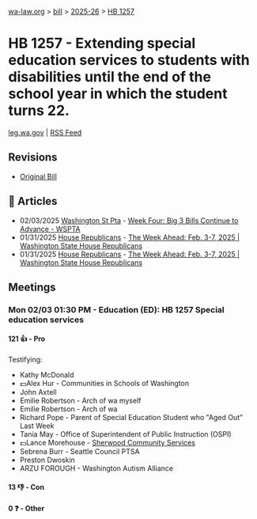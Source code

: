 [wa-law.org](/) > [bill](/bill/) > [2025-26](/bill/2025-26/) > [HB 1257](/bill/2025-26/hb/1257/)

# HB 1257 - Extending special education services to students with disabilities until the end of the school year in which the student turns 22.
[leg.wa.gov](https://app.leg.wa.gov/billsummary?BillNumber=1257&Year=2025&Initiative=false) | [RSS Feed](./rss.xml)

## Revisions
* [Original Bill](1/)

## 📰 Articles
* 02/03/2025 [Washington St Pta](/org/washington_st_pta/) - [Week Four: Big 3 Bills Continue to Advance - WSPTA](https://www.wastatepta.org/week-four-big-3-bills-continue-to-advance/#:~:text=HB%201257)
* 01/31/2025 [House Republicans](/org/house_republicans/) - [The Week Ahead: Feb. 3-7, 2025 | Washington State House Republicans](http://houserepublicans.wa.gov/week/the-week-ahead-feb-3-7-2025/#:~:text=HB%201257)
* 01/31/2025 [House Republicans](/org/house_republicans/) - [The Week Ahead: Feb. 3-7, 2025 | Washington State House Republicans](https://houserepublicans.wa.gov/week/the-week-ahead-feb-3-7-2025/#:~:text=HB%201257)

## Meetings
### Mon 02/03 01:30 PM - Education (ED): HB 1257 Special education services
#### 121 👍 - Pro
Testifying:
* Kathy McDonald
* 💵Alex Hur - Communities in Schools of Washington
* John Axtell
* Emilie Robertson - Arch of wa myself
* Emilie Robertson - Arch of wa
* Richard Pope - Parent of Special Education Student who "Aged Out" Last Week
* Tania May - Office of Superintendent of Public Instruction (OSPI)
* 💵Lance Morehouse - [Sherwood Community Services](/org/sherwood_community_services/)
* Sebrena Burr - Seattle Council PTSA
* Preston Dwoskin
* ARZU FOROUGH - Washington Autism Alliance

#### 13 👎 - Con

#### 0 ❓ - Other
